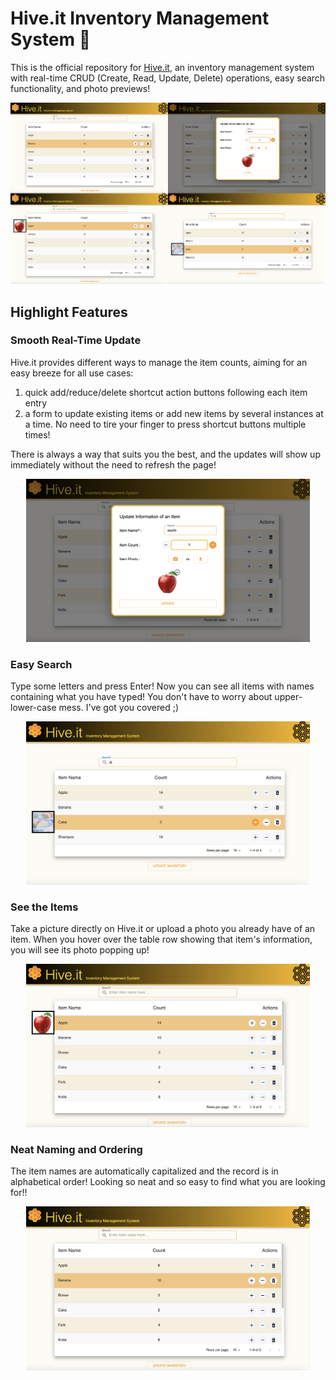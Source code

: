# Hive.it Inventory Management System 🍯

This is the official repository for [Hive.it](https://hive-it-inventory-management.vercel.app), an inventory management system with real-time CRUD (Create, Read, Update, Delete) operations, easy search functionality, and photo previews!

![overview](public/hive_it.png)


## Highlight Features
### Smooth Real-Time Update
Hive.it provides different ways to manage the item counts, aiming for an easy breeze for all use cases:
1. quick add/reduce/delete shortcut action buttons following each item entry 
2. a form to update existing items or add new items by several instances at a time. No need to tire your finger to press shortcut buttons multiple times!

There is always a way that suits you the best, and the updates will show up immediately without the need to refresh the page!

<p align="center">
    <img src="public/hive_it_update.png" alt="update form" width="90%"/>
</p>

### Easy Search
Type some letters and press Enter! Now you can see all items with names containing what you have typed! You don't have to worry about upper-lower-case mess. I've got you covered ;) 

<p align="center">
    <img src="public/hive_it_search.png" alt="search" width="90%"/>
</p>

### See the Items
Take a picture directly on Hive.it or upload a photo you already have of an item. When you hover over the table row showing that item's information, you will see its photo popping up!

<p align="center">
    <img src="public/hive_it_show_photo.png" alt="show photo" width="90%"/>
</p>

### Neat Naming and Ordering
The item names are automatically capitalized and the record is in alphabetical order! Looking so neat and so easy to find what you are looking for!!

<p align="center">
    <img src="public/have_it_front_page.png" alt="main page" width="90%"/>
</p>
